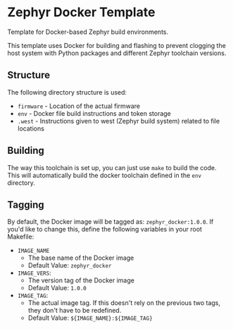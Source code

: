# Zephyr Docker Template
Template for Docker-based Zephyr build environments.

This template uses Docker for building and flashing to prevent clogging the host system with Python packages and different Zephyr toolchain versions.

## Structure
The following directory structure is used:

* `firmware` - Location of the actual firmware
* `env` - Docker file build instructions and token storage
* `.west` - Instructions given to west (Zephyr build system) related to file locations

## Building
The way this toolchain is set up, you can just use `make` to build the code. This will automatically build the docker toolchain defined in the `env` directory.

## Tagging
By default, the Docker image will be tagged as: `zephyr_docker:1.0.0`. If you'd like to change this, define the following variables in your root Makefile:

* `IMAGE_NAME`
  * The base name of the Docker image
  * Default Value: `zephyr_docker`
* `IMAGE_VERS`:
  * The version tag of the Docker image
  * Default Value: `1.0.0`
* `IMAGE_TAG`:
  * The actual image tag. If this doesn't rely on the previous two tags, they don't have to be redefined.
  * Default Value: `${IMAGE_NAME}:${IMAGE_TAG}`

